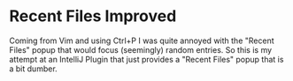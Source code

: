 # Recent Files Improved

<!-- Plugin description -->
Coming from Vim and using Ctrl+P I was quite annoyed with the "Recent Files" popup that would 
focus (seemingly) random entries. So this is my attempt at an IntelliJ Plugin that just provides a 
"Recent Files" popup that is a bit dumber.
<!-- Plugin description end -->
